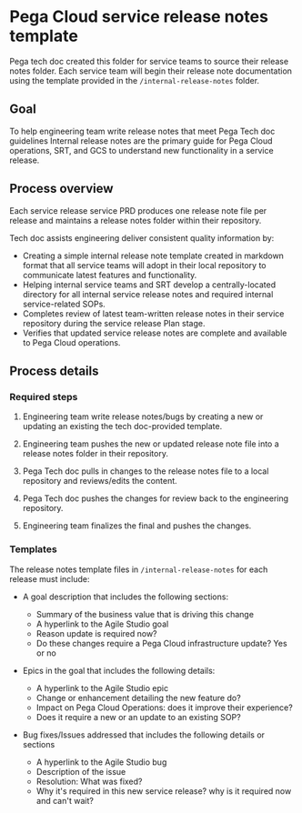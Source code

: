 # Pega Cloud service release notes template

Pega tech doc created this folder for service teams to source their release notes folder. Each service team will begin their release note documentation using the template provided in the `/internal-release-notes` folder.

## Goal

To help engineering team write release notes that meet Pega Tech doc guidelines
Internal release notes are the primary guide for Pega Cloud operations, SRT, and GCS to understand new functionality in a service release.

## Process overview

Each service release service PRD produces one release note file per release and maintains a release notes folder within their repository.

Tech doc assists engineering deliver consistent quality information by:

- Creating a simple internal release note template created in markdown format that all service teams will adopt in their local repository to communicate latest features and functionality.
- Helping internal service teams and SRT develop a centrally-located directory for all internal service release notes and required internal service-related SOPs.
- Completes review of latest team-written release notes in their service repository during the service release Plan stage.
- Verifies that updated service release notes are complete and available to Pega Cloud operations.

## Process details

### Required steps

1. Engineering team write release notes/bugs by creating a new or updating an existing the tech doc-provided template.

2. Engineering team pushes the new or updated release note file into a release notes folder in their repository.

3. Pega Tech doc pulls in changes to the release notes file to a local repository and reviews/edits the content.

4. Pega Tech doc pushes the changes for review back to the engineering repository.

5. Engineering team finalizes the final and pushes the changes.

### Templates

The release notes template files in `/internal-release-notes` for each release must include:

- A goal description that includes the following sections:
  - Summary of the business value that is driving this change
  - A hyperlink to the Agile Studio goal
  - Reason update is required now?
  - Do these changes require a Pega Cloud infrastructure update? Yes or no

- Epics in the goal that includes the following details:
  - A hyperlink to the Agile Studio epic
  - Change or enhancement detailing the new feature do?
  - Impact on Pega Cloud Operations: does it improve their experience?
  - Does it require a new or an update to an existing SOP?

- Bug fixes/Issues addressed that includes the following details or sections
  - A hyperlink to the Agile Studio bug
  - Description of the issue
  - Resolution: What was fixed?
  - Why it's required in this new service release? why is it required now and can't wait?
